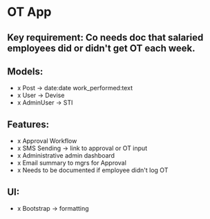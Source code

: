 # OT App

## Key requirement: Co needs doc that salaried employees did or didn't get OT each week.

## Models:
 - x Post -> date:date work_performed:text
 - x User -> Devise
 - x AdminUser -> STI

 ## Features:
  - x Approval Workflow
  - x SMS Sending -> link to approval or OT input
  - x Administrative admin dashboard
  - x Email summary to mgrs for Approval
  - x Needs to be documented if employee didn't log OT

  ## UI:
   - x Bootstrap -> formatting
